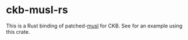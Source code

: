 # ckb-musl-rs

This is a Rust binding of patched-[musl](https://github.com/xxuejie/musl) for CKB.
See <sample> for an example using this crate.
